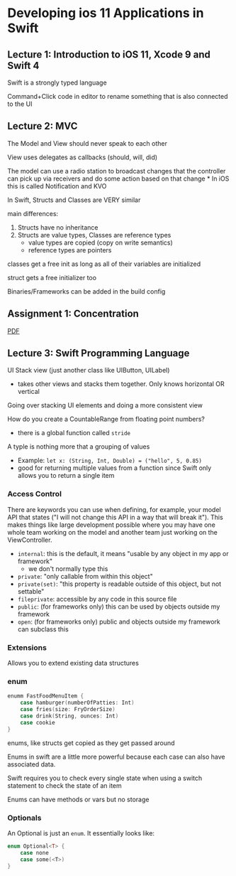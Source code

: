 # Developing ios 11 Applications in Swift

## Lecture 1: Introduction to iOS 11, Xcode 9 and Swift 4

Swift is a strongly typed language

Command+Click code in editor to rename something that is also connected to the UI

## Lecture 2: MVC

The Model and View should never speak to each other

View uses delegates as callbacks (should, will, did)

The model can use a radio station to broadcast changes that the controller can pick up via receivers and do some action based on that change
    * In iOS this is called Notification and KVO

In Swift, Structs and Classes are VERY similar

main differences:

1. Structs have no inheritance
2. Structs are value types, Classes are reference types
    * value types are copied (copy on write semantics)
    * reference types are pointers


classes get a free init as long as all of their variables are initialized

struct gets a free initializer too 


Binaries/Frameworks can be added in the build config


## Assignment 1: Concentration

[PDF](https://itunesu-assets.itunes.apple.com/apple-assets-us-std-000001/CobaltPublic118/v4/04/b5/81/04b58115-f130-54e7-e23d-020840f92932/311-6986826354385551794-CS193P_F17_Assignment_1_iTunesU.pdf)


## Lecture 3: Swift Programming Language

UI Stack view (just another class like UIButton, UILabel)

* takes other views and stacks them together. Only knows horizontal OR vertical

Going over stacking UI elements and doing a more consistent view

How do you create a CountableRange from floating point numbers?

* there is a global function called `stride`

A typle is nothing more that a grouping of values

* Example: `let x: (String, Int, Double) = ("hello", 5, 0.85)`
* good for returning multiple values from a function since Swift only allows you to return a single item

### Access Control

There are keywords you can use when defining, for example, your model API that states ("I will not change this API in a way that will break it"). This makes things like large development possible where you may have one whole team working on the model and another team just working on the ViewController.

* `internal`: this is the default, it means "usable by any object in my app or framework"
    * we don't normally type this
* `private`: "only callable from within this object"
* `private(set)`: "this property is readable outside of this object, but not settable"
* `fileprivate`: accessible by any code in this source file
* `public`: (for frameworks only) this can be used by objects outside my framework
* `open`: (for frameworks only) public and objects outside my framework can subclass this

### Extensions

Allows you to extend existing data structures


### enum

```swift
enumm FastFoodMenuItem {
	case hamburger(numberOfPatties: Int)
	case fries(size: FryOrderSize)
	case drink(String, ounces: Int)
	case cookie
}
```

enums, like structs get copied as they get passed around

Enums in swift are a little more powerful because each case can also have associated data.

Swift requires you to check every single state when using a switch statement to check the state of an item

Enums can have methods or vars but no storage

### Optionals

An Optional is just an `enum`. It essentially looks like:

```swift
enum Optional<T> {
	case none
	case some(<T>)
}
```


